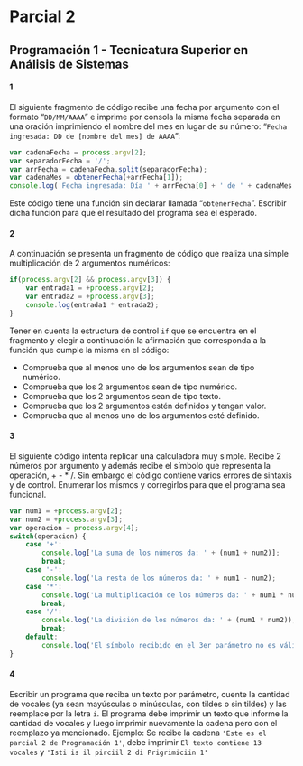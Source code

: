 # Parcial 2

## Programación 1 - Tecnicatura Superior en Análisis de Sistemas

#### 1
El siguiente fragmento de código recibe una fecha por argumento con el formato “`DD/MM/AAAA`” e imprime por consola la misma fecha separada en una oración imprimiendo el nombre del mes en lugar de su número: “`Fecha ingresada: DD de [nombre del mes] de AAAA`”:

``` javascript
var cadenaFecha = process.argv[2];
var separadorFecha = '/';
var arrFecha = cadenaFecha.split(separadorFecha);
var cadenaMes = obtenerFecha(+arrFecha[1]);
console.log('Fecha ingresada: Día ' + arrFecha[0] + ' de ' + cadenaMes + ' de ' + arrFecha[2]);
```
Este código tiene una función sin declarar llamada “`obtenerFecha`”.
Escribir dicha función para que el resultado del programa sea el esperado.

#### 2
A continuación se presenta un fragmento de código que realiza una simple multiplicación de 2 argumentos numéricos:
``` javascript
if(process.argv[2] && process.argv[3]) {
    var entrada1 = +process.argv[2];
    var entrada2 = +process.argv[3];
    console.log(entrada1 * entrada2);
}
```
Tener en cuenta la estructura de control `if` que se encuentra en el fragmento y elegir a continuación la afirmación que corresponda a la función que cumple la misma en el código:
* Comprueba que al menos uno de los argumentos sean de tipo numérico.
* Comprueba que los 2 argumentos sean de tipo numérico.
* Comprueba que los 2 argumentos sean de tipo texto.
* Comprueba que los 2 argumentos estén definidos y tengan valor.
* Comprueba que al menos uno de los argumentos esté definido.

#### 3
El siguiente código intenta replicar una calculadora muy simple. Recibe 2 números por argumento y además recibe el símbolo que representa la operación, + - * /. Sin embargo el código contiene varios errores de sintaxis y de control.
Enumerar los mismos y corregirlos para que el programa sea funcional.
``` javascript
var num1 = +process.argv[2];
var num2 = +process.argv[3];
var operacion = process.argv[4];
switch(operacion) {
    case '+':
        console.log['La suma de los números da: ' + (num1 + num2)];
        break;
    case '-':
        console.log('La resta de los números da: ' + num1 - num2);
    case '*':
        console.log('La multiplicación de los números da: ' + num1 * num2);
        break;
    case '/':
        console.log('La división de los números da: ' + (num1 * num2));
        break;
    default:
        console.log('El símbolo recibido en el 3er parámetro no es válido o no se recibió ninguno!');
}
```

#### 4
Escribir un programa que reciba un texto por parámetro, cuente la cantidad de vocales (ya sean mayúsculas o minúsculas, con tildes o sin tildes) y las reemplace por la letra `i`. El programa debe imprimir un texto que informe la cantidad de vocales y luego imprimir nuevamente la cadena pero con el reemplazo ya mencionado.
Ejemplo: Se recibe la cadena `'Este es el parcial 2 de Programación 1'`, debe imprimir `El texto contiene 13 vocales` y `'Isti is il pirciil 2 di Prigrimiciin 1'`
